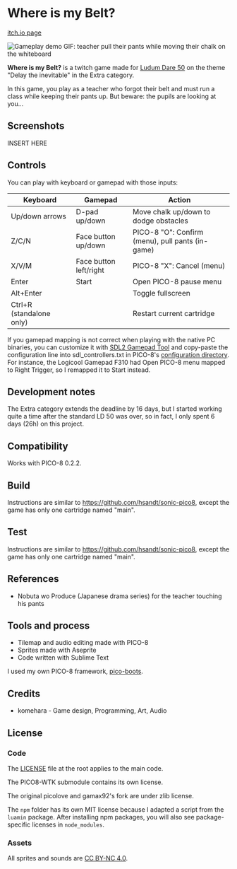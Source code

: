 # Where is my Belt?

[itch.io page](https://komehara.itch.io/where-is-my-belt)

![Gameplay demo GIF: teacher pull their pants while moving their chalk on the whiteboard](doc/where-is-my-belt_v0.2_gameplay_demo_6s.png?raw=true)

**Where is my Belt?** is a twitch game made for [Ludum Dare 50](https://ldjam.com/events/ludum-dare/50/) on the theme "Delay the inevitable" in the Extra category.

In this game, you play as a teacher who forgot their belt and must run a class while keeping their pants up. But beware: the pupils are looking at you...

## Screenshots

INSERT HERE

## Controls

You can play with keyboard or gamepad with those inputs:

| Keyboard                 | Gamepad                | Action                                           |
|--------------------------|------------------------|--------------------------------------------------|
| Up/down arrows           | D-pad up/down          | Move chalk up/down to dodge obstacles            |
| Z/C/N                    | Face button up/down    | PICO-8 "O": Confirm (menu), pull pants (in-game) |
| X/V/M                    | Face button left/right | PICO-8 "X": Cancel (menu)                        |
| Enter                    | Start                  | Open PICO-8 pause menu                           |
| Alt+Enter                |                        | Toggle fullscreen                                |
| Ctrl+R (standalone only) |                        | Restart current cartridge                        |

If you gamepad mapping is not correct when playing with the native PC binaries, you can customize it with [SDL2 Gamepad Tool](https://www.generalarcade.com/gamepadtool) and copy-paste the configuration line into sdl_controllers.txt in PICO-8's [configuration directory](https://pico-8.fandom.com/wiki/Configuration). For instance, the Logicool Gamepad F310 had Open PICO-8 menu mapped to Right Trigger, so I remapped it to Start instead.

## Development notes

The Extra category extends the deadline by 16 days, but I started working quite a time after the standard LD 50 was over, so in fact, I only spent 6 days (26h) on this project.

## Compatibility

Works with PICO-8 0.2.2.

## Build

Instructions are similar to https://github.com/hsandt/sonic-pico8, except the game has only one cartridge named "main".

## Test

Instructions are similar to https://github.com/hsandt/sonic-pico8, except the game has only one cartridge named "main".

## References

* Nobuta wo Produce (Japanese drama series) for the teacher touching his pants

## Tools and process

* Tilemap and audio editing made with PICO-8
* Sprites made with Aseprite
* Code written with Sublime Text

I used my own PICO-8 framework, [pico-boots](https://github.com/hsandt/pico-boots).

## Credits

* komehara - Game design, Programming, Art, Audio

## License

### Code

The [LICENSE](LICENSE) file at the root applies to the main code.

The PICO8-WTK submodule contains its own license.

The original picolove and gamax92's fork are under zlib license.

The `npm` folder has its own MIT license because I adapted a script from the `luamin` package. After installing npm packages, you will also see package-specific licenses in `node_modules`.

### Assets

All sprites and sounds are [CC BY-NC 4.0](https://creativecommons.org/licenses/by-nc/4.0/).
